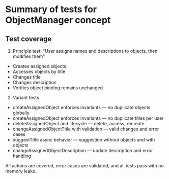 # Summary of tests for ObjectManager concept

## Test coverage

1. Principle test: "User assigns names and descriptions to objects, then modifies them"

+ Creates assigned objects
+ Accesses objects by title
+ Changes title
+ Changes description
+ Verifies object binding remains unchanged

2. Variant tests

+ createAssignedObject enforces invariants — no duplicate objects globally
+ createAssignedObject enforces invariants — no duplicate titles per user
+ deleteAssignedObject and lifecycle — delete, access, recreate
+ changeAssignedObjectTitle with validation — valid changes and error cases
+ suggestTitle async behavior — suggestion without objects and with objects
+ changeAssignedObjectDescription — update description and error handling

All actions are covered, error cases are validated, and all tests pass with no memory leaks.